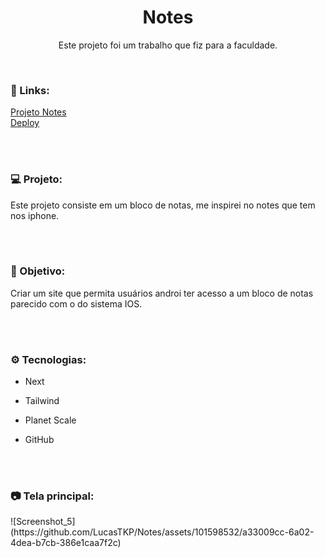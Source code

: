 <h1 align="center">Notes</h1>
<p align="center">Este projeto foi um trabalho que fiz para a faculdade.</p> <br />

### 🔗 Links:
<a href="https://github.com/LucasTKP/Notes">Projeto Notes</a></br>
<a href="https://notes-lucastkp.vercel.app/">Deploy</a></br>

</br>
</br>

### 💻 Projeto:

Este projeto consiste em um bloco de notas, me inspirei no notes que tem nos iphone.

<br /> <br />

### 🎯 Objetivo:

Criar um site que permita usuários androi ter acesso a um bloco de notas parecido com o do sistema IOS.

<br /> <br />

### ⚙️ Tecnologias:

- Next
- Tailwind
- Planet Scale
- GitHub

  <br /> <br />

### 📷 Tela principal:
<div>
  ![Screenshot_5](https://github.com/LucasTKP/Notes/assets/101598532/a33009cc-6a02-4dea-b7cb-386e1caa7f2c)
</div>


<br />
